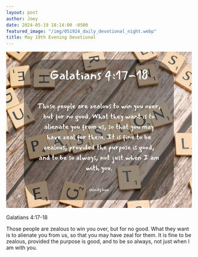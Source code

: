 ```yaml
---
layout: post
author: Joey
date: 2024-05-19 18:14:00 -0500
featured_image: "/img/051924_daily_devotional_night.webp"
title: May 19th Evening Devotional
---
```


[![May 19th 2024 - Morning Devotional](/img/051924_daily_devotional_night.webp)](/img/051924_daily_devotional_night.webp)

Galatians 4:17-18

Those people are zealous to win you over, but for no good. What they want is to alienate you from us, so that you may have zeal for them. It is fine to be zealous, provided the purpose is good, and to be so always, not just when I am with you.
